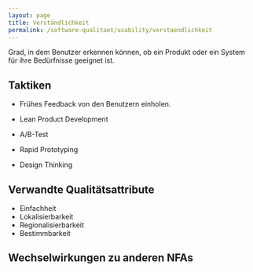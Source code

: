 ```yaml
---
layout: page
title: Verständlichkeit
permalink: /software-qualitaet/usability/verstaendlichkeit
---
```

Grad, in dem Benutzer erkennen können, ob ein Produkt oder ein System für ihre Bedürfnisse geeignet ist.

## Taktiken

* Frühes Feedback von den Benutzern einholen.

* Lean Product Development
* A/B-Test
* Rapid Prototyping
* Design Thinking


## Verwandte Qualitätsattribute

* Einfachheit
* Lokalisierbarkeit
* Regionalisierbarkeit
* Bestimmbarkeit

## Wechselwirkungen zu anderen NFAs



